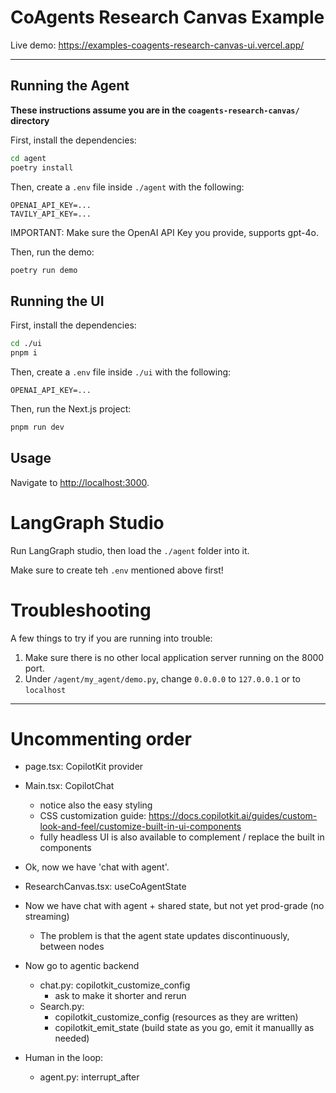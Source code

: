 # CoAgents Research Canvas Example

Live demo: https://examples-coagents-research-canvas-ui.vercel.app/

---

## Running the Agent

**These instructions assume you are in the `coagents-research-canvas/` directory**


First, install the dependencies:

```sh
cd agent
poetry install
```

Then, create a `.env` file inside `./agent` with the following:
```
OPENAI_API_KEY=...
TAVILY_API_KEY=...
```

IMPORTANT:
Make sure the OpenAI API Key you provide, supports gpt-4o.

Then, run the demo:

```sh
poetry run demo
```

## Running the UI

First, install the dependencies:

```sh
cd ./ui
pnpm i
```

Then, create a `.env` file inside `./ui` with the following:
```
OPENAI_API_KEY=...
```

Then, run the Next.js project:

```sh
pnpm run dev
```

## Usage

Navigate to [http://localhost:3000](http://localhost:3000).


# LangGraph Studio

Run LangGraph studio, then load the `./agent` folder into it.

Make sure to create teh `.env` mentioned above first!




# Troubleshooting

A few things to try if you are running into trouble:

1. Make sure there is no other local application server running on the 8000 port.
2. Under `/agent/my_agent/demo.py`, change `0.0.0.0` to `127.0.0.1` or to `localhost`


----

# Uncommenting order

- page.tsx: CopilotKit provider

- Main.tsx: CopilotChat
    - notice also the easy styling
    - CSS customization guide: https://docs.copilotkit.ai/guides/custom-look-and-feel/customize-built-in-ui-components
    - fully headless UI is also available to complement / replace the built in components
- Ok, now we have 'chat with agent'.

- ResearchCanvas.tsx: useCoAgentState
- Now we have chat with agent + shared state, but not yet prod-grade (no streaming)
    - The problem is that the agent state updates discontinuously, between nodes


- Now go to agentic backend
    - chat.py:  copilotkit_customize_config
        - ask to make it shorter and rerun
    - Search.py:
        - copilotkit_customize_config (resources as they are written)
        - copilotkit_emit_state (build state as you go, emit it manuallly as needed)



- Human in the loop:
    - agent.py: interrupt_after